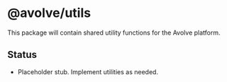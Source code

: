 # @avolve/utils

This package will contain shared utility functions for the Avolve platform.

## Status

- Placeholder stub. Implement utilities as needed.
